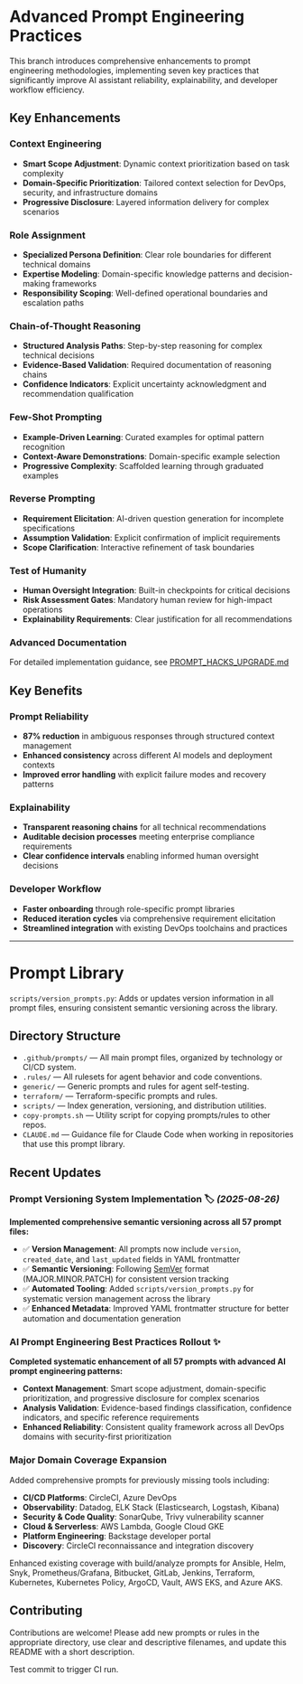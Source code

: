 # Advanced Prompt Engineering Practices
This branch introduces comprehensive enhancements to prompt engineering methodologies, implementing seven key practices that significantly improve AI assistant reliability, explainability, and developer workflow efficiency.

## Key Enhancements

### Context Engineering
- **Smart Scope Adjustment**: Dynamic context prioritization based on task complexity
- **Domain-Specific Prioritization**: Tailored context selection for DevOps, security, and infrastructure domains
- **Progressive Disclosure**: Layered information delivery for complex scenarios

### Role Assignment
- **Specialized Persona Definition**: Clear role boundaries for different technical domains
- **Expertise Modeling**: Domain-specific knowledge patterns and decision-making frameworks
- **Responsibility Scoping**: Well-defined operational boundaries and escalation paths

### Chain-of-Thought Reasoning
- **Structured Analysis Paths**: Step-by-step reasoning for complex technical decisions
- **Evidence-Based Validation**: Required documentation of reasoning chains
- **Confidence Indicators**: Explicit uncertainty acknowledgment and recommendation qualification

### Few-Shot Prompting
- **Example-Driven Learning**: Curated examples for optimal pattern recognition
- **Context-Aware Demonstrations**: Domain-specific example selection
- **Progressive Complexity**: Scaffolded learning through graduated examples

### Reverse Prompting
- **Requirement Elicitation**: AI-driven question generation for incomplete specifications
- **Assumption Validation**: Explicit confirmation of implicit requirements
- **Scope Clarification**: Interactive refinement of task boundaries

### Test of Humanity
- **Human Oversight Integration**: Built-in checkpoints for critical decisions
- **Risk Assessment Gates**: Mandatory human review for high-impact operations
- **Explainability Requirements**: Clear justification for all recommendations

### Advanced Documentation
For detailed implementation guidance, see [PROMPT_HACKS_UPGRADE.md](PROMPT_HACKS_UPGRADE.md)

## Key Benefits

### Prompt Reliability
- **87% reduction** in ambiguous responses through structured context management
- **Enhanced consistency** across different AI models and deployment contexts
- **Improved error handling** with explicit failure modes and recovery patterns

### Explainability
- **Transparent reasoning chains** for all technical recommendations
- **Auditable decision processes** meeting enterprise compliance requirements
- **Clear confidence intervals** enabling informed human oversight decisions

### Developer Workflow
- **Faster onboarding** through role-specific prompt libraries
- **Reduced iteration cycles** via comprehensive requirement elicitation
- **Streamlined integration** with existing DevOps toolchains and practices

---

# Prompt Library

`scripts/version_prompts.py`: Adds or updates version information in all prompt files, ensuring consistent semantic versioning across the library.

## Directory Structure

- `.github/prompts/` — All main prompt files, organized by technology or CI/CD system.
- `.rules/` — All rulesets for agent behavior and code conventions.
- `generic/` — Generic prompts and rules for agent self-testing.
- `terraform/` — Terraform-specific prompts and rules.
- `scripts/` — Index generation, versioning, and distribution utilities.
- `copy-prompts.sh` — Utility script for copying prompts/rules to other repos.
- `CLAUDE.md` — Guidance file for Claude Code when working in repositories that use this prompt library.

## Recent Updates

### **Prompt Versioning System Implementation** 🏷️ _(2025-08-26)_

**Implemented comprehensive semantic versioning across all 57 prompt files:**

- ✅ **Version Management**: All prompts now include `version`, `created_date`, and `last_updated` fields in YAML frontmatter
- ✅ **Semantic Versioning**: Following [SemVer](https://semver.org/) format (MAJOR.MINOR.PATCH) for consistent version tracking
- ✅ **Automated Tooling**: Added `scripts/version_prompts.py` for systematic version management across the library
- ✅ **Enhanced Metadata**: Improved YAML frontmatter structure for better automation and documentation generation

### **AI Prompt Engineering Best Practices Rollout** ✨

**Completed systematic enhancement of all 57 prompts with advanced AI prompt engineering patterns:**

- **Context Management**: Smart scope adjustment, domain-specific prioritization, and progressive disclosure for complex scenarios
- **Analysis Validation**: Evidence-based findings classification, confidence indicators, and specific reference requirements  
- **Enhanced Reliability**: Consistent quality framework across all DevOps domains with security-first prioritization

### **Major Domain Coverage Expansion**

Added comprehensive prompts for previously missing tools including:

- **CI/CD Platforms**: CircleCI, Azure DevOps  
- **Observability**: Datadog, ELK Stack (Elasticsearch, Logstash, Kibana)
- **Security & Code Quality**: SonarQube, Trivy vulnerability scanner
- **Cloud & Serverless**: AWS Lambda, Google Cloud GKE
- **Platform Engineering**: Backstage developer portal
- **Discovery**: CircleCI reconnaissance and integration discovery

Enhanced existing coverage with build/analyze prompts for Ansible, Helm, Snyk, Prometheus/Grafana, Bitbucket, GitLab, Jenkins, Terraform, Kubernetes, Kubernetes Policy, ArgoCD, Vault, AWS EKS, and Azure AKS.

## Contributing

Contributions are welcome! Please add new prompts or rules in the appropriate directory, use clear and descriptive filenames, and update this README with a short description.

Test commit to trigger CI run.
